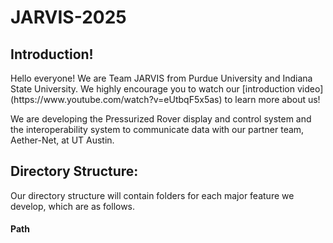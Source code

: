 # JARVIS-2025

<h2>Introduction!</h2>
Hello everyone! We are Team JARVIS from Purdue University and Indiana State University. 
We highly encourage you to watch our [introduction video](https://www.youtube.com/watch?v=eUtbqF5x5as) to learn more about us!

We are developing the Pressurized Rover display and control system and the interoperability system to communicate data with our partner team, Aether-Net, at UT Austin. 

<h2>Directory Structure:</h2>
Our directory structure will contain folders for each major feature we develop, which are as follows. 
<h4>Path</h4>
